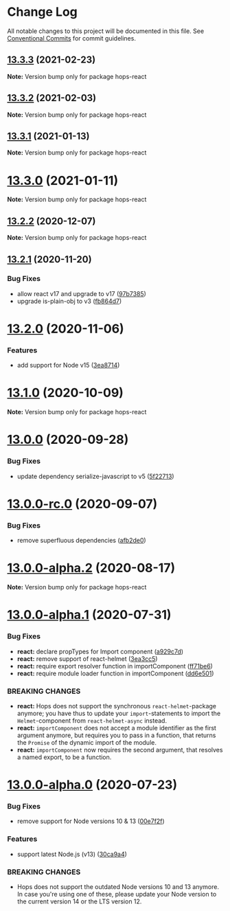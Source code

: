# Change Log

All notable changes to this project will be documented in this file.
See [Conventional Commits](https://conventionalcommits.org) for commit guidelines.

## [13.3.3](https://github.com/xing/hops/compare/v13.3.2...v13.3.3) (2021-02-23)

**Note:** Version bump only for package hops-react





## [13.3.2](https://github.com/xing/hops/compare/v13.3.1...v13.3.2) (2021-02-03)

**Note:** Version bump only for package hops-react





## [13.3.1](https://github.com/xing/hops/compare/v13.3.0...v13.3.1) (2021-01-13)

**Note:** Version bump only for package hops-react





# [13.3.0](https://github.com/xing/hops/compare/v13.2.2...v13.3.0) (2021-01-11)

**Note:** Version bump only for package hops-react





## [13.2.2](https://github.com/xing/hops/compare/v13.2.1...v13.2.2) (2020-12-07)

**Note:** Version bump only for package hops-react





## [13.2.1](https://github.com/xing/hops/compare/v13.2.0...v13.2.1) (2020-11-20)


### Bug Fixes

* allow react v17 and upgrade to v17 ([97b7385](https://github.com/xing/hops/commit/97b7385334e37af6c1e437d0572d36023eefb65f))
* upgrade is-plain-obj to v3 ([fb864d7](https://github.com/xing/hops/commit/fb864d7ad007d135d033d46cc3ded7e78fd61f90))





# [13.2.0](https://github.com/xing/hops/compare/v13.1.0...v13.2.0) (2020-11-06)


### Features

* add support for Node v15 ([3ea8714](https://github.com/xing/hops/commit/3ea8714702960d0408cb6eae4bf336cb637eea9d))





# [13.1.0](https://github.com/xing/hops/compare/v13.0.0...v13.1.0) (2020-10-09)

**Note:** Version bump only for package hops-react





# [13.0.0](https://github.com/xing/hops/compare/v13.0.0-rc.0...v13.0.0) (2020-09-28)


### Bug Fixes

* update dependency serialize-javascript to v5 ([5f22713](https://github.com/xing/hops/commit/5f22713d77272513f80d8f1bdf0169178bfd2f2c))





# [13.0.0-rc.0](https://github.com/xing/hops/compare/v13.0.0-alpha.2...v13.0.0-rc.0) (2020-09-07)


### Bug Fixes

* remove superfluous dependencies ([afb2de0](https://github.com/xing/hops/commit/afb2de0063c3031b215cb8d989c3babe2aa81231))





# [13.0.0-alpha.2](https://github.com/xing/hops/compare/v13.0.0-alpha.1...v13.0.0-alpha.2) (2020-08-17)

**Note:** Version bump only for package hops-react





# [13.0.0-alpha.1](https://github.com/xing/hops/compare/v13.0.0-alpha.0...v13.0.0-alpha.1) (2020-07-31)


### Bug Fixes

* **react:** declare propTypes for Import component ([a929c7d](https://github.com/xing/hops/commit/a929c7d20a5f477930373d1f99f2eea079a4880e))
* **react:** remove support of react-helmet ([3ea3cc5](https://github.com/xing/hops/commit/3ea3cc534f83cb75dcf8bff61a0dad8ac4cb7d45))
* **react:** require export resolver function in importComponent ([ff71be6](https://github.com/xing/hops/commit/ff71be69ad4d03f453d2c3bdc4177da7961c2bdd))
* **react:** require module loader function in importComponent ([dd6e501](https://github.com/xing/hops/commit/dd6e5017422fff1e3cb20a610c9010e8acc3c2fb))


### BREAKING CHANGES

* **react:** Hops does not support the synchronous
`react-helmet`-package anymore; you have thus to update your
`import`-statements to import the `Helmet`-component from
`react-helmet-async` instead.
* **react:** `importComponent` does not accept a module identifier
as the first argument anymore, but requires you to pass in a function,
that returns the `Promise` of the dynamic import of the module.
* **react:** `importComponent` now requires the second argument,
that resolves a named export, to be a function.





# [13.0.0-alpha.0](https://github.com/xing/hops/compare/v12.0.0-rc99...v13.0.0-alpha.0) (2020-07-23)


### Bug Fixes

* remove support for Node versions 10 & 13 ([00e7f2f](https://github.com/xing/hops/commit/00e7f2fb2ec92b859805b65bfeee697a78bf8147))


### Features

* support latest Node.js (v13) ([30ca9a4](https://github.com/xing/hops/commit/30ca9a4ebc3a43706eb07158259035349ce2d269))


### BREAKING CHANGES

* Hops does not support the outdated Node versions 10
and 13 anymore. In case you're using one of these, please update your
Node version to the current version 14 or the LTS version 12.
